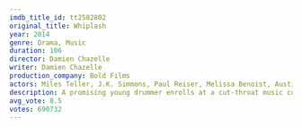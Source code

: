 ```yaml
---
imdb_title_id: tt2582802
original_title: Whiplash
year: 2014
genre: Drama, Music
duration: 106
director: Damien Chazelle
writer: Damien Chazelle
production_company: Bold Films
actors: Miles Teller, J.K. Simmons, Paul Reiser, Melissa Benoist, Austin Stowell, Nate Lang, Chris Mulkey, Damon Gupton, Suanne Spoke, Max Kasch, Charlie Ian, Jayson Blair, Kofi Siriboe, Kavita Patil, C.J. Vana
description: A promising young drummer enrolls at a cut-throat music conservatory where his dreams of greatness are mentored by an instructor who will stop at nothing to realize a student's potential.
avg_vote: 8.5
votes: 690732
---
```


